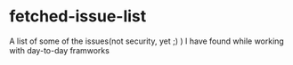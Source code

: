 # fetched-issue-list
A list of some of the issues(not security, yet ;) ) I have found while working with day-to-day framworks
